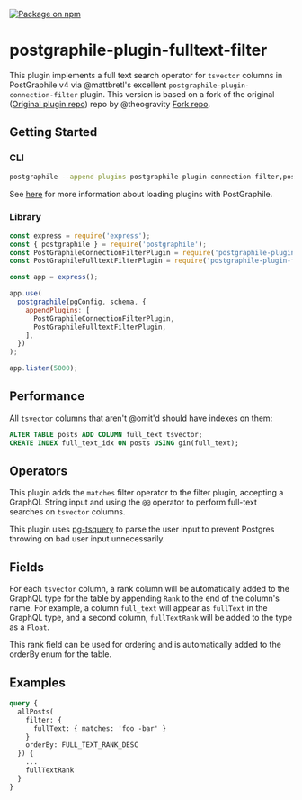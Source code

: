 [![Package on npm](https://img.shields.io/npm/v/@sunstonecare/postgraphile-plugin-fulltext-filter.svg)](https://www.npmjs.com/package/@sunstonecare/postgraphile-plugin-fulltext-filter)

# postgraphile-plugin-fulltext-filter
This plugin implements a full text search operator for `tsvector` columns in PostGraphile v4 via @mattbretl's excellent `postgraphile-plugin-connection-filter` plugin. This version is based on a fork of the original ([Original plugin repo](https://github.com/mlipscombe/postgraphile-plugin-fulltext-filter)) repo by @theogravity [Fork repo](https://github.com/theogravity/postgraphile-plugin-fulltext-filter).

## Getting Started

### CLI

``` bash
postgraphile --append-plugins postgraphile-plugin-connection-filter,postgraphile-plugin-fulltext-filter
```

See [here](https://www.graphile.org/postgraphile/extending/#loading-additional-plugins) for
more information about loading plugins with PostGraphile.

### Library

``` js
const express = require('express');
const { postgraphile } = require('postgraphile');
const PostGraphileConnectionFilterPlugin = require('postgraphile-plugin-connection-filter');
const PostGraphileFulltextFilterPlugin = require('postgraphile-plugin-fulltext-filter');

const app = express();

app.use(
  postgraphile(pgConfig, schema, {
    appendPlugins: [
      PostGraphileConnectionFilterPlugin,
      PostGraphileFulltextFilterPlugin,
    ],
  })
);

app.listen(5000);
```

## Performance

All `tsvector` columns that aren't @omit'd should have indexes on them:

``` sql
ALTER TABLE posts ADD COLUMN full_text tsvector;
CREATE INDEX full_text_idx ON posts USING gin(full_text);
```

## Operators

This plugin adds the `matches` filter operator to the filter plugin, accepting
a GraphQL String input and using the `@@` operator to perform full-text searches
on `tsvector` columns.

This plugin uses [pg-tsquery](https://github.com/caub/pg-tsquery) to parse the
user input to prevent Postgres throwing on bad user input unnecessarily.

## Fields

For each `tsvector` column, a rank column will be automatically added to the
GraphQL type for the table by appending `Rank` to the end of the column's name.
For example, a column `full_text` will appear as `fullText` in the GraphQL type,
and a second column, `fullTextRank` will be added to the type as a `Float`.

This rank field can be used for ordering and is automatically added to the orderBy
enum for the table.

## Examples

``` graphql
query {
  allPosts(
    filter: {
      fullText: { matches: 'foo -bar' }
    }
    orderBy: FULL_TEXT_RANK_DESC
  }) {
    ...
    fullTextRank
  }
}
```
